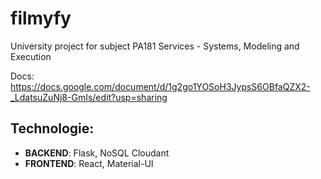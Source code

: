 # filmyfy
University project for subject PA181 Services - Systems, Modeling and Execution

Docs: https://docs.google.com/document/d/1g2go1YOSoH3JypsS6OBfaQZX2-_LdatsuZuNj8-GmIs/edit?usp=sharing

## Technologie:
- __BACKEND__: Flask, NoSQL Cloudant
- __FRONTEND__: React, Material-UI
